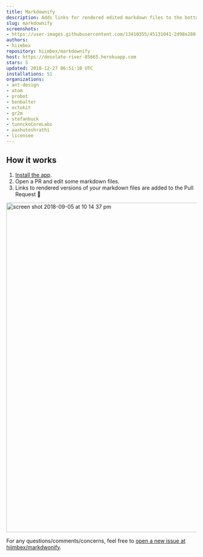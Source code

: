 ```yaml
---
title: Markdownify
description: Adds links for rendered edited markdown files to the bottom of pull requests
slug: markdownify
screenshots:
- https://user-images.githubusercontent.com/13410355/45131041-2d98e280-b159-11e8-92cc-3b80f4897b98.png
authors:
- hiimbex
repository: hiimbex/markdownify
host: https://desolate-river-85665.herokuapp.com
stars: 5
updated: 2018-12-27 06:51:10 UTC
installations: 51
organizations:
- ant-design
- atom
- probot
- benbalter
- octokit
- gr2m
- stefanbuck
- tunnckoCoreLabs
- aashutoshrathi
- licensee
---
```


## How it works

1. [Install the app](https://github.com/apps/markdownify).
2. Open a PR and edit some markdown files.
3. Links to rendered versions of your markdown files are added to the Pull Request 🎉

<img width="871" alt="screen shot 2018-09-05 at 10 14 37 pm" src="https://user-images.githubusercontent.com/13410355/45131041-2d98e280-b159-11e8-92cc-3b80f4897b98.png">

For any questions/comments/concerns, feel free to [open a new issue at hiimbex/markdwonify](https://github.com/hiimbex/markdownify/issues/new).
